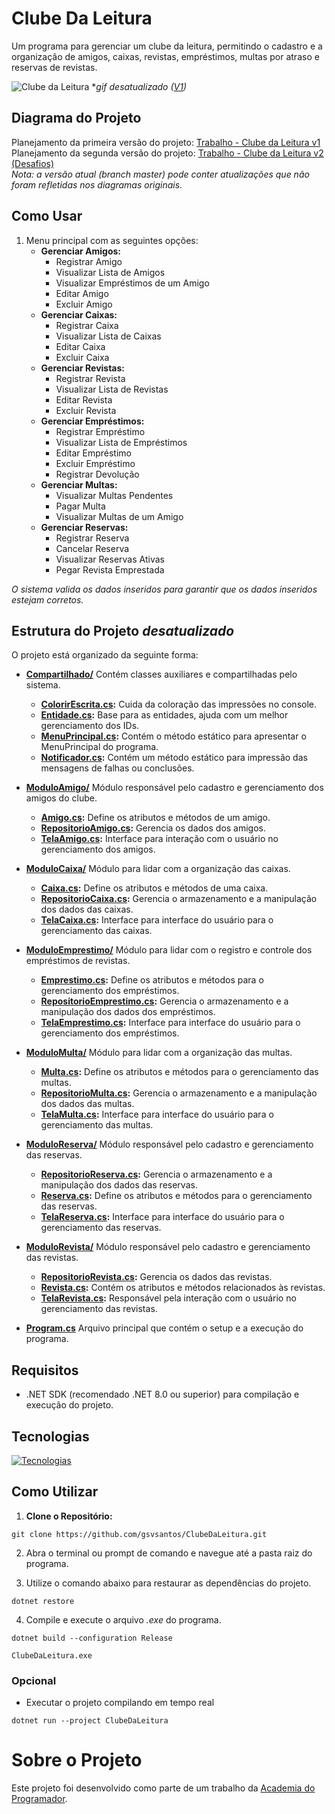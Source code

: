 # Clube Da Leitura
Um programa para gerenciar um clube da leitura, permitindo o cadastro e a organização de amigos, caixas, revistas, empréstimos, multas por atraso e reservas de revistas.

![Clube da Leitura](https://github.com/user-attachments/assets/6befd998-beea-49e0-8a0e-ee8de5967723) 
**gif desatualizado ([V1](https://github.com/gsvsantos/ClubeDaLeitura/tree/v1))*

## Diagrama do Projeto
Planejamento da primeira versão do projeto: [Trabalho - Clube da Leitura v1](https://whimsical.com/trabalho-clube-da-leitura-v1-J2scDX6PrtsvtkU3ELiqN4)  
Planejamento da segunda versão do projeto: [Trabalho - Clube da Leitura v2 (Desafios)](https://whimsical.com/trabalho-clube-da-leitura-v2-desafios-4WWJgpzCCHXwUpTf4ACXXQ)  
*Nota: a versão atual (branch master) pode conter atualizações que não foram refletidas nos diagramas originais.*

## Como Usar
1. Menu principal com as seguintes opções:
   - **Gerenciar Amigos:**
      - Registrar Amigo
      - Visualizar Lista de Amigos
      - Visualizar Empréstimos de um Amigo
      - Editar Amigo
      - Excluir Amigo
   - **Gerenciar Caixas:** 
      - Registrar Caixa
      - Visualizar Lista de Caixas
      - Editar Caixa
      - Excluir Caixa
   - **Gerenciar Revistas:**
      - Registrar Revista
      - Visualizar Lista de Revistas
      - Editar Revista
      - Excluir Revista
   - **Gerenciar Empréstimos:**
      - Registrar Empréstimo
      - Visualizar Lista de Empréstimos
      - Editar Empréstimo
      - Excluir Empréstimo
      - Registrar Devolução
   - **Gerenciar Multas:**
      - Visualizar Multas Pendentes
      - Pagar Multa
      - Visualizar Multas de um Amigo
   - **Gerenciar Reservas:**
      - Registrar Reserva
      - Cancelar Reserva
      - Visualizar Reservas Ativas
      - Pegar Revista Emprestada

*O sistema valida os dados inseridos para garantir que os dados inseridos estejam corretos.*

## Estrutura do Projeto _desatualizado_
O projeto está organizado da seguinte forma:

- **[Compartilhado/](https://github.com/gsvsantos/ClubeDaLeitura/tree/master/ClubeDaLeitura/Compartilhado)** Contém classes auxiliares e compartilhadas pelo sistema.
  - **[ColorirEscrita.cs](https://github.com/gsvsantos/ClubeDaLeitura/blob/master/ClubeDaLeitura/Compartilhado/ColorirEscrita.cs):** Cuida da coloração das impressões no console.
  - **[Entidade.cs](https://github.com/gsvsantos/ClubeDaLeitura/blob/master/ClubeDaLeitura/Compartilhado/Entidade.cs):** Base para as entidades, ajuda com um melhor gerenciamento dos IDs.
  - **[MenuPrincipal.cs](https://github.com/gsvsantos/ClubeDaLeitura/blob/master/ClubeDaLeitura/Compartilhado/MenuPrincipal.cs):** Contém o método estático para apresentar o MenuPrincipal do programa.
  - **[Notificador.cs](https://github.com/gsvsantos/ClubeDaLeitura/blob/master/ClubeDaLeitura/Compartilhado/Notificador.cs):** Contém um método estático para impressão das mensagens de falhas ou conclusões.

- **[ModuloAmigo/](https://github.com/gsvsantos/ClubeDaLeitura/tree/master/ClubeDaLeitura/ModuloAmigo)** Módulo responsável pelo cadastro e gerenciamento dos amigos do clube.
  - **[Amigo.cs](https://github.com/gsvsantos/ClubeDaLeitura/blob/master/ClubeDaLeitura/ModuloAmigo/Amigo.cs):** Define os atributos e métodos de um amigo.
  - **[RepositorioAmigo.cs](https://github.com/gsvsantos/ClubeDaLeitura/blob/master/ClubeDaLeitura/ModuloAmigo/RepositorioAmigo.cs):** Gerencia os dados dos amigos.
  - **[TelaAmigo.cs](https://github.com/gsvsantos/ClubeDaLeitura/blob/master/ClubeDaLeitura/ModuloAmigo/TelaAmigo.cs):** Interface para interação com o usuário no gerenciamento dos amigos.

- **[ModuloCaixa/](https://github.com/gsvsantos/ClubeDaLeitura/tree/master/ClubeDaLeitura/ModuloCaixa)** Módulo para lidar com a organização das caixas.
  - **[Caixa.cs](https://github.com/gsvsantos/ClubeDaLeitura/blob/master/ClubeDaLeitura/ModuloCaixa/Caixa.cs):** Define os atributos e métodos de uma caixa.
  - **[RepositorioCaixa.cs](https://github.com/gsvsantos/ClubeDaLeitura/blob/master/ClubeDaLeitura/ModuloCaixa/RepositorioCaixa.cs):** Gerencia o armazenamento e a manipulação dos dados das caixas.
  - **[TelaCaixa.cs](https://github.com/gsvsantos/ClubeDaLeitura/blob/master/ClubeDaLeitura/ModuloCaixa/TelaCaixa.cs):** Interface para interface do usuário para o gerenciamento das caixas.

- **[ModuloEmprestimo/](https://github.com/gsvsantos/ClubeDaLeitura/tree/master/ClubeDaLeitura/ModuloEmprestimo)** Módulo para lidar com o registro e controle dos empréstimos de revistas.
  - **[Emprestimo.cs](https://github.com/gsvsantos/ClubeDaLeitura/blob/master/ClubeDaLeitura/ModuloEmprestimo/Emprestimo.cs):** Define os atributos e métodos para o gerenciamento dos empréstimos.
  - **[RepositorioEmprestimo.cs](https://github.com/gsvsantos/ClubeDaLeitura/blob/master/ClubeDaLeitura/ModuloEmprestimo/RepositorioEmprestimo.cs):** Gerencia o armazenamento e a manipulação dos dados dos empréstimos.
  - **[TelaEmprestimo.cs](https://github.com/gsvsantos/ClubeDaLeitura/blob/master/ClubeDaLeitura/ModuloEmprestimo/TelaEmprestimo.cs):** Interface para interface do usuário para o gerenciamento dos empréstimos.
 
- **[ModuloMulta/](https://github.com/gsvsantos/ClubeDaLeitura/tree/master/ClubeDaLeitura/ModuloMulta)** Módulo para lidar com a organização das multas.
  - **[Multa.cs](https://github.com/gsvsantos/ClubeDaLeitura/blob/master/ClubeDaLeitura/ModuloMulta/Multa.cs):** Define os atributos e métodos para o gerenciamento das multas.
  - **[RepositorioMulta.cs](https://github.com/gsvsantos/ClubeDaLeitura/blob/master/ClubeDaLeitura/ModuloMulta/RepositorioMulta.cs):** Gerencia o armazenamento e a manipulação dos dados das multas.
  - **[TelaMulta.cs](https://github.com/gsvsantos/ClubeDaLeitura/blob/master/ClubeDaLeitura/ModuloMulta/TelaMulta.cs):** Interface para interface do usuário para o gerenciamento das multas.

- **[ModuloReserva/](https://github.com/gsvsantos/ClubeDaLeitura/tree/master/ClubeDaLeitura/ModuloReserva)** Módulo responsável pelo cadastro e gerenciamento das reservas.
  - **[RepositorioReserva.cs](https://github.com/gsvsantos/ClubeDaLeitura/blob/master/ClubeDaLeitura/ModuloReserva/RepositorioReserva.cs):** Gerencia o armazenamento e a manipulação dos dados das reservas.
  - **[Reserva.cs](https://github.com/gsvsantos/ClubeDaLeitura/blob/master/ClubeDaLeitura/ModuloReserva/Reserva.cs):** Define os atributos e métodos para o gerenciamento das reservas.
  - **[TelaReserva.cs](https://github.com/gsvsantos/ClubeDaLeitura/blob/master/ClubeDaLeitura/ModuloReserva/TelaReserva.cs):** Interface para interface do usuário para o gerenciamento das reservas.

- **[ModuloRevista/](https://github.com/gsvsantos/ClubeDaLeitura/tree/master/ClubeDaLeitura/ModuloRevista)** Módulo responsável pelo cadastro e gerenciamento das revistas.
  - **[RepositorioRevista.cs](https://github.com/gsvsantos/ClubeDaLeitura/blob/master/ClubeDaLeitura/ModuloRevista/RepositorioRevista.cs):** Gerencia os dados das revistas.
  - **[Revista.cs](https://github.com/gsvsantos/ClubeDaLeitura/blob/master/ClubeDaLeitura/ModuloRevista/Revista.cs):** Contém os atributos e métodos relacionados às revistas.
  - **[TelaRevista.cs](https://github.com/gsvsantos/ClubeDaLeitura/blob/master/ClubeDaLeitura/ModuloRevista/TelaRevista.cs):** Responsável pela interação com o usuário no gerenciamento das revistas.

- **[Program.cs](https://github.com/gsvsantos/ClubeDaLeitura/blob/master/ClubeDaLeitura/Program.cs)** Arquivo principal que contém o setup e a execução do programa.

## Requisitos

- .NET SDK (recomendado .NET 8.0 ou superior) para compilação e execução do projeto.
 
## Tecnologias

[![Tecnologias](https://skillicons.dev/icons?i=git,github,visualstudio,cs,dotnet)](https://skillicons.dev)

## Como Utilizar
1. **Clone o Repositório:**
```
git clone https://github.com/gsvsantos/ClubeDaLeitura.git
```

2. Abra o terminal ou prompt de comando e navegue até a pasta raiz do programa.

3. Utilize o comando abaixo para restaurar as dependências do projeto.
```
dotnet restore
```

4. Compile e execute o arquivo *.exe* do programa.
```
dotnet build --configuration Release
```
```
ClubeDaLeitura.exe
```

### Opcional
- Executar o projeto compilando em tempo real
```
dotnet run --project ClubeDaLeitura
```

# Sobre o Projeto

Este projeto foi desenvolvido como parte de um trabalho da [Academia do Programador](https://www.instagram.com/academiadoprogramador/).
